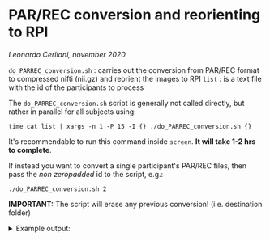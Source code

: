# PAR/REC conversion and reorienting to RPI
_Leonardo Cerliani, november 2020_

`do_PARREC_conversion.sh` : carries out the conversion from PAR/REC format to compressed nifti (nii.gz) and reorient the images to RPI
`list` : is a text file with the id of the participants to process

The `do_PARREC_conversion.sh` script is generally not called directly, but rather in parallel for all subjects using:

```
time cat list | xargs -n 1 -P 15 -I {} ./do_PARREC_conversion.sh {}
```
It's recommendable to run this command inside `screen`. __It will take 1-2 hrs to complete__.

If instead you want to convert a single participant's PAR/REC files, then pass the _non zeropadded_ id to the script, e.g.:

```
./do_PARREC_conversion.sh 2
```

__IMPORTANT:__ The script will erase any previous conversion! (i.e. destination folder)



<details>
<summary>Example output:</summary>
<p>

```bash
sub_02
├── log_sub02
├── ses_01
│   ├── anat
│   │   ├── sub_02_ses_01_acq_full_inv1.nii.gz
│   │   ├── sub_02_ses_01_acq_full_inv1ph.nii.gz
│   │   ├── sub_02_ses_01_acq_full_inv2.nii.gz
│   │   ├── sub_02_ses_01_acq_full_inv2ph.nii.gz
│   │   ├── sub_02_ses_01_acq_part_inv1.nii.gz
│   │   ├── sub_02_ses_01_acq_part_inv1ph.nii.gz
│   │   ├── sub_02_ses_01_acq_part_inv2.nii.gz
│   │   └── sub_02_ses_01_acq_part_inv2ph.nii.gz
│   └── func
│       ├── sub_02_ses_01_task_1_run_1.nii.gz
│       ├── sub_02_ses_01_task_1_run_2.nii.gz
│       ├── sub_02_ses_01_task_2_run_1.nii.gz
│       └── sub_02_ses_01_task_2_run_2.nii.gz
└── ses_02
    ├── anat
    │   ├── sub_02_ses_02_acq_part_inv1.nii.gz
    │   ├── sub_02_ses_02_acq_part_inv1ph.nii.gz
    │   ├── sub_02_ses_02_acq_part_inv2.nii.gz
    │   └── sub_02_ses_02_acq_part_inv2ph.nii.gz
    └── func
        ├── sub_02_ses_02_task_3_run_1.nii.gz
        ├── sub_02_ses_02_task_3_run_2.nii.gz
        ├── sub_02_ses_02_task_4_run_1.nii.gz
        └── sub_02_ses_02_task_4_run_2.nii.gz
```

</p>
</details>  
